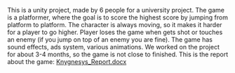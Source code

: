 This is a unity project, made by 6 people for a university project. The game is a platformer, where the goal is to score the highest score by jumping from platform to platform.
The character is always moving, so it makes it harder for a player to go higher.
Player loses the game when gets shot or touches an enemy (if you jump on top of an enemy you are fine).
The game has sound effects, ads system, various animations. We worked on the project for about 3-4 months, so the game is not close to finished.
This is the report about the game: [Knygnesys_Report.docx](https://github.com/JokubasZaveckis/Knygnesys/files/14431797/Knygnesys_Report.docx)
